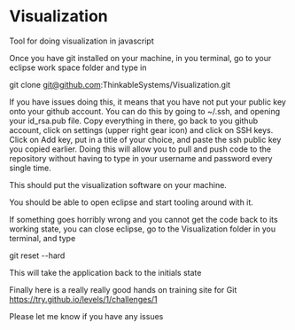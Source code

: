 Visualization
=============

Tool for doing visualization in javascript

Once you have git installed on your machine, in you terminal, go to your eclipse work space folder and type in 

git clone git@github.com:ThinkableSystems/Visualization.git

If you have issues doing this, it means that you have not put your public key onto your github account.  You can do this by going to 
~/.ssh, and opening your id_rsa.pub file.  Copy everything in there, go back to you github account, click on settings (upper right gear icon)
and click on SSH keys.  Click on Add key, put in a title of your choice, and paste the ssh public key you copied earlier.
Doing this will allow you to pull and push code to the repository without having to type in your username and password every single time.

This should put the visualization software on your machine.

You should be able to open eclipse and start tooling around with it.

If something goes horribly wrong and you cannot get the code back to its working state, you can close eclipse, go to the 
Visualization folder in you terminal, and type

git reset --hard

This will take the application back to the initials state

Finally here is a really really good hands on training site for Git
https://try.github.io/levels/1/challenges/1

Please let me know if you have any issues
